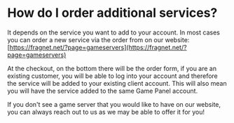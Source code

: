 # How do I order additional services?

It depends on the service you want to add to your account.
In most cases you can order a new service via the order from on our website: [https://fragnet.net/?page=gameservers](https://fragnet.net/?page=gameservers)

At the checkout, on the bottom there will be the order form, if you are an existing customer, you will be able to log into your account and therefore the service will be added to your existing client account. 
This will also mean you will have the service added to the same Game Panel account.

If you don't see a game server that you would like to have on our website, you can always reach out to us as we may be able to offer it for you!